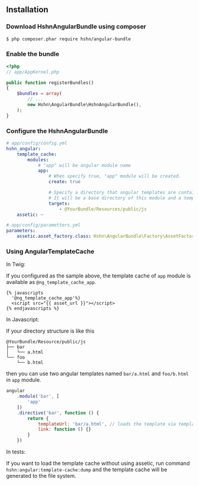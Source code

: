 Installation
------------

### Download HshnAngularBundle using composer

```bash
$ php composer.phar require hshn/angular-bundle
```

### Enable the bundle

```php
<?php
// app/AppKernel.php

public function registerBundles()
{
    $bundles = array(
        // ...
        new Hshn\AngularBundle\HshnAngularBundle(),
    );
}
```

### Configure the HshnAngularBundle

```yaml
# app/config/config.yml
hshn_angular:
    template_cache:
        modules:
            # "app" will be angular module name
            app:
                # When specify true, "app" module will be created.
                create: true

                # Specify a directory that angular templates are contained.
                # It will be a base directory of this module and a template url will be relative path from the base directory.
                targets:
                    - @YourBundle/Resources/public/js
    assetic: ~
```

```yaml
# app/config/parametters.yml
parameters:
    assetic.asset_factory.class: Hshn\AngularBundle\Factory\AssetFactory
```


### Using AngularTemplateCache

In Twig:

If you configured as the sample above, the template cache of `app` module is available as `@ng_template_cache_app`.

```twig
{% javascripts
  '@ng_template_cache_app'%}
  <script src="{{ asset_url }}"></script>
{% endjavascripts %}
```

In Javascript:

If your directory structure is like this

```
@YourBundle/Resource/public/js
├── bar
│   └── a.html
└── foo
    └── b.html
```

then you can use two angular templates named `bar/a.html` and `foo/b.html` in `app` module.

```js
angular
    .module('bar', [
        'app'
    ])
    .directive('bar', function () {
        return {
            templateUrl: 'bar/a.html', // loads the template via template cache
            link: function () {}
        }
    })
```

In tests:

If you want to load the template cache without using assetic, run command `hshn:angular:template-cache:dump` and the template cache will be generated to the file system.

